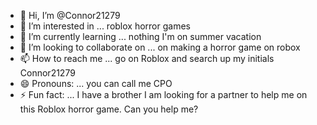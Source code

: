 - 👋 Hi, I’m @Connor21279
- 👀 I’m interested in ... roblox horror games
- 🌱 I’m currently learning ... nothing I'm on summer vacation
- 💞️ I’m looking to collaborate on ... on making a horror game on robox
- 📫 How to reach me ... go on Roblox and search up my initials Connor21279
- 😄 Pronouns: ... you can call me CPO
- ⚡ Fun fact: ... I have a brother I am looking for a partner to help me on this Roblox horror game. Can you help me?

<!---
Connor21279/Connor21279 is a ✨ special ✨ repository because its `README.md` (this file) appears on your GitHub profile.
You can click the Preview link to take a look at your changes.
--->

